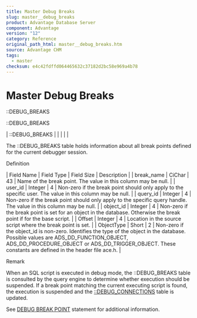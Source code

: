 ```yaml
---
title: Master Debug Breaks
slug: master__debug_breaks
product: Advantage Database Server
component: Advantage
version: "12"
category: Reference
original_path_html: master__debug_breaks.htm
source: Advantage CHM
tags:
  - master
checksum: e4c42fdffd064465632c37182d2bc58e969a4b78
---
```


# Master Debug Breaks

::DEBUG\_BREAKS

::DEBUG\_BREAKS

| ::DEBUG\_BREAKS |  |  |  |  |

The ::DEBUG\_BREAKS table holds information about all break points defined for the current debugger session.

Definition

| Field Name | Field Type | Field Size | Description |
| break\_name | CiChar | 43 | Name of the break point. The value in this column may be null. |
| user\_id | Integer | 4 | Non-zero if the break point should only apply to the specific user. The value in this column may be null. |
| query\_id | Integer | 4 | Non-zero if the break point should only apply to the specific query handle. The value in this column may be null. |
| object\_id | Integer | 4 | Non-zero if the break point is set for an object in the database. Otherwise the break point if for the base script. |
| Offset | Integer | 4 | Location in the source script where the break point is set. |
| ObjectType | Short | 2 | Non-zero if the object\_id is non-zero. Identifies the type of the object in the database. Possible values are ADS\_DD\_FUNCTION\_OBJECT, ADS\_DD\_PROCEDURE\_OBJECT or ADS\_DD\_TRIGGER\_OBJECT. These constants are defined in the header file ace.h. |

Remark

When an SQL script is executed in debug mode, the ::DEBUG\_BREAKS table is consulted by the query engine to determine whether execution should be suspended. If a break point matching the current executing script is found, the execution is suspended and the [::DEBUG\_CONNECTIONS](master__debug_connections.md) table is updated.

See [DEBUG BREAK POINT](master_debug_break_point.md) statement for additional information.
